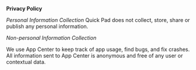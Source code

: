 **Privacy Policy**

*Personal Information Collection* 
Quick Pad does not collect, store, share or publish any personal information.

*Non-personal Information Collection*

We use App Center to keep track of app usage, find bugs, and fix crashes. All information sent to App Center is anonymous and free of any user or contextual data.
